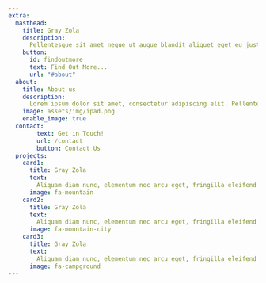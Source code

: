 ```yaml
---
extra:
  masthead:
    title: Gray Zola
    description:
      Pellentesque sit amet neque ut augue blandit aliquet eget eu justo. Vestibulum id lectus sit amet tellus dignissim sagittis.
    button:
      id: findoutmore
      text: Find Out More...
      url: "#about"
  about:
    title: About us
    description:
      Lorem ipsum dolor sit amet, consectetur adipiscing elit. Pellentesque sit amet neque ut augue blandit aliquet eget eu justo. Vestibulum id lectus sit amet tellus dignissim sagittis. Aliquam diam nunc, elementum nec arcu eget, fringilla eleifend sem. Aliquam tincidunt nibh et tortor porttitor mattis. Curabitur sit amet ex interdum, tempor leo vel, auctor elit. Duis ornare, nunc et aliquet mollis, eros nisl feugiat lorem, id fringilla augue libero in arcu. Morbi id porta neque. Maecenas laoreet libero eu pharetra iaculis. Vestibulum eu orci metus.
    image: assets/img/ipad.png
    enable_image: true
  contact:
        text: Get in Touch!
        url: /contact
        button: Contact Us
  projects:
    card1:
      title: Gray Zola
      text:
        Aliquam diam nunc, elementum nec arcu eget, fringilla eleifend sem. Aliquam tincidunt nibh et tortor porttitor mattis. Curabitur sit amet ex interdum, tempor leo vel, auctor elit. Duis ornare, nunc et aliquet mollis, eros nisl feugiat lorem, id fringilla augue libero in arcu. Morbi id porta neque. Maecenas laoreet libero eu pharetra iaculis. Vestibulum eu orci metus.
      image: fa-mountain
    card2:
      title: Gray Zola
      text:
        Aliquam diam nunc, elementum nec arcu eget, fringilla eleifend sem. Aliquam tincidunt nibh et tortor porttitor mattis. Curabitur sit amet ex interdum, tempor leo vel, auctor elit. Duis ornare, nunc et aliquet mollis, eros nisl feugiat lorem, id fringilla augue libero in arcu. Morbi id porta neque. Maecenas laoreet libero eu pharetra iaculis. Vestibulum eu orci metus.
      image: fa-mountain-city
    card3:
      title: Gray Zola
      text:
        Aliquam diam nunc, elementum nec arcu eget, fringilla eleifend sem. Aliquam tincidunt nibh et tortor porttitor mattis. Curabitur sit amet ex interdum, tempor leo vel, auctor elit. Duis ornare, nunc et aliquet mollis, eros nisl feugiat lorem, id fringilla augue libero in arcu. Morbi id porta neque. Maecenas laoreet libero eu pharetra iaculis. Vestibulum eu orci metus.
      image: fa-campground
---
```

